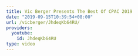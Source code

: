 ```yaml
---
title: Vic Berger Presents The Best Of CPAC 2019
date: "2019-09-15T10:39:54+08:00"
url: /vicberger/JhdeqKb64RU/
providers:
  youtube:
    id: JhdeqKb64RU
type: video
---
```

